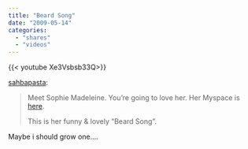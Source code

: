```yaml
---
title: "Beard Song"
date: "2009-05-14"
categories:
  - "shares"
  - "videos"
---
```


<div style="width: 70vw;">{{< youtube Xe3Vsbsb33Q>}}</div>


[sahbapasta](http://sahbapasta.tumblr.com/post/107866021/meet-sophie-madeleine-youre-going-to-love-her):

> Meet Sophie Madeleine.
> You’re going to love her.
> Her Myspace is [here](http://www.myspace.com/sophiemadeleine).
>
> This is her funny & lovely “Beard Song”.

Maybe i should grow one….
